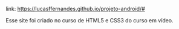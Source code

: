 link:
https://lucasffernandes.github.io/projeto-android/#

Esse site foi criado no curso de HTML5 e CSS3 do curso em vídeo.